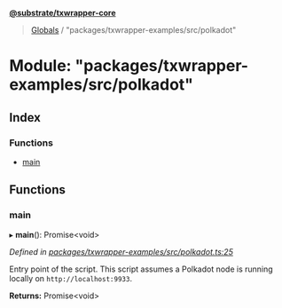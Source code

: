 **[@substrate/txwrapper-core](../README.md)**

> [Globals](../globals.md) / "packages/txwrapper-examples/src/polkadot"

# Module: "packages/txwrapper-examples/src/polkadot"

## Index

### Functions

* [main](_packages_txwrapper_examples_src_polkadot_.md#main)

## Functions

### main

▸ **main**(): Promise\<void>

*Defined in [packages/txwrapper-examples/src/polkadot.ts:25](https://github.com/paritytech/txwrapper-core/blob/a0a9a76/packages/txwrapper-examples/src/polkadot.ts#L25)*

Entry point of the script. This script assumes a Polkadot node is running
locally on `http://localhost:9933`.

**Returns:** Promise\<void>
